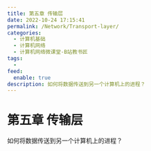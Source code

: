 ```yaml
---
title: 第五章 传输层
date: 2022-10-24 17:15:41
permalink: /Network/Transport-layer/
categories:
  - 计算机基础
  - 计算机网络
  - 计算机网络微课堂-B站教书匠
tags:
  - 
feed:
  enable: true
description: 如何将数据传送到另一个计算机上的进程？
---
```

# 第五章 传输层


如何将数据传送到另一个计算机上的进程？

<!-- more -->

　　‍